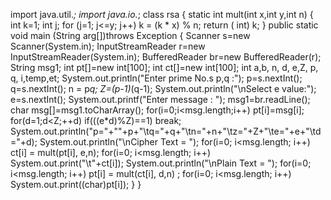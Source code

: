 import java.util.*;
import java.io.*;
class rsa
{
static int mult(int x,int y,int n)
{
int k=1;
int j;
for (j=1; j<=y; j++)
k = (k * x) % n;
return ( int) k;
}
public static void main (String arg[])throws Exception
{
Scanner s=new Scanner(System.in);
InputStreamReader r=new InputStreamReader(System.in);
BufferedReader br=new BufferedReader(r);
String msg1;
int pt[]=new int[100];
int ct[]=new int[100];
int a,b, n, d, e,Z, p, q, i,temp,et;
System.out.println("Enter prime No.s p,q :");
p=s.nextInt();
q=s.nextInt();
n = p*q;
Z=(p-1)*(q-1);
System.out.println("\nSelect e value:");
e=s.nextInt();
System.out.printf("Enter message : ");
msg1=br.readLine();
char msg[]=msg1.toCharArray();
for(i=0;i<msg.length;i++)
pt[i]=msg[i];
for(d=1;d<Z;++d)
if(((e*d)%Z)==1) break;
System.out.println("p="+""+p+"\tq="+q+"\tn="+n+"\tz="+Z+"\te="+e+"\td="+d);
System.out.println("\nCipher Text = ");
for(i=0; i<msg.length; i++)
ct[i] = mult(pt[i], e,n);
for(i=0; i<msg.length; i++)
System.out.print("\t"+ct[i]);
System.out.println("\nPlain Text = ");
for(i=0; i<msg.length; i++)
pt[i] = mult(ct[i], d,n) ;
for(i=0; i<msg.length; i++)
System.out.print((char)pt[i]);
}
}
